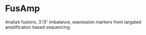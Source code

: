 # FusAmp

Analize fusions, 3'/5' imbalance, expression markers from targated amplification based sequencing
